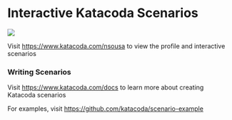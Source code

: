 # Interactive Katacoda Scenarios

[![](http://shields.katacoda.com/katacoda/nsousa/count.svg)](https://www.katacoda.com/nsousa "Get your profile on Katacoda.com")

Visit https://www.katacoda.com/nsousa to view the profile and interactive scenarios

### Writing Scenarios
Visit https://www.katacoda.com/docs to learn more about creating Katacoda scenarios

For examples, visit https://github.com/katacoda/scenario-example
